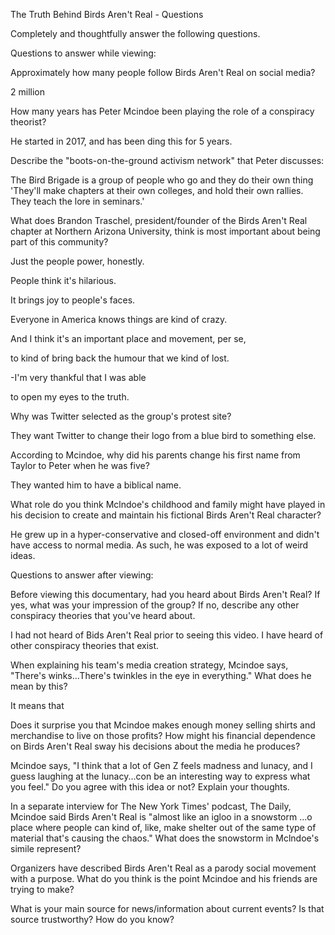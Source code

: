 The Truth Behind Birds Aren't Real - Questions

Completely and thoughtfully answer the following questions.

Questions to answer while viewing:

Approximately how many people follow Birds Aren't Real on social media?

2 million

How many years has Peter Mcindoe been playing the role of a conspiracy theorist?

He started in 2017, and has been ding this for 5 years.

Describe the "boots-on-the-ground activism network" that Peter discusses:

The Bird Brigade is a group of people who go and they do their own thing 'They'll make chapters at their own colleges, and hold their own rallies. They teach the lore in seminars.'

What does Brandon Traschel, president/founder of the Birds Aren't Real chapter at Northern Arizona University, think is most important about being part of this community?

Just the people power, honestly.

People think it's hilarious.

It brings joy to people's faces.

Everyone in America knows things are kind of crazy.

And I think it's an important place and movement, per se,

to kind of bring back the humour that we kind of lost.

-I'm very thankful that I was able

to open my eyes to the truth.

Why was Twitter selected as the group's protest site?

They want Twitter to change their logo from a blue bird to something else.

According to Mcindoe, why did his parents change his first name from Taylor to Peter when he was five?

They wanted him to have a biblical name.

What role do you think Mclndoe's childhood and family might have played in his decision to create and maintain his fictional Birds Aren't Real character?

He grew up in a hyper-conservative and closed-off environment and didn't have access to normal media. As such, he was exposed to a lot of weird ideas.

Questions to answer after viewing:

Before viewing this documentary, had you heard about Birds Aren't Real? If yes, what was your impression of the group? If no, describe any other conspiracy theories that you've heard about.

I had not heard of Bids Aren't Real prior to seeing this video. I have heard of other conspiracy theories that exist.

When explaining his team's media creation strategy, Mcindoe says, "There's winks...There's twinkles in the eye in everything." What does he mean by this?

It means that

Does it surprise you that Mcindoe makes enough money selling shirts and merchandise to live on those profits? How might his financial dependence on Birds Aren't Real sway his decisions about the media he produces?

Mcindoe says, "I think that a lot of Gen Z feels madness and lunacy, and I guess laughing at the lunacy...con be an interesting way to express what you feel." Do you agree with this idea or not? Explain your thoughts.

In a separate interview for The New York Times' podcast, The Daily, Mcindoe said Birds Aren't Real is "almost like an igloo in a snowstorm ...o place where people can kind of, like, make shelter out of the same type of material that's causing the chaos." What does the snowstorm in Mclndoe's simile represent?

Organizers have described Birds Aren't Real as a parody social movement with a purpose. What do you think is the point Mcindoe and his friends are trying to make?

What is your main source for news/information about current events? Is that source trustworthy? How do you know?